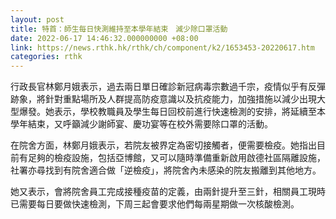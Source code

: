 ```yaml
---
layout: post
title: 特首：師生每日快測維持至本學年結束　減少除口罩活動
date: 2022-06-17 14:46:32.000000000 +08:00
link: https://news.rthk.hk/rthk/ch/component/k2/1653453-20220617.htm
categories: rthk
---
```


行政長官林鄭月娥表示，過去兩日單日確診新冠病毒宗數過千宗，疫情似乎有反彈跡象，將針對重點場所及人群提高防疫意識以及抗疫能力，加強措施以減少出現大型爆發。她表示，學校教職員及學生每日回校前進行快速檢測的安排，將延續至本學年結束，又呼籲減少謝師宴、慶功宴等在校外需要除口罩的活動。

在院舍方面，林鄭月娥表示，若院友被界定為密切接觸者，便需要檢疫。她指出目前有足夠的檢疫設施，包括亞博館，又可以隨時準備重新啟用啟德社區隔離設施，社署亦尋找到有院舍適合做「逆檢疫」，將院舍內未感染的院友搬離到其他地方。

她又表示，會將院舍員工完成接種疫苗的定義，由兩針提升至三針，相關員工現時已需要每日要做快速檢測，下周三起會要求他們每兩星期做一次核酸檢測。
